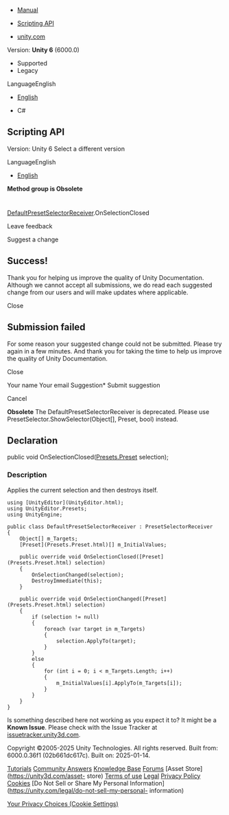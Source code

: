 [ ]()

  * [Manual](../Manual/index.html)
  * [Scripting API](../ScriptReference/index.html)

  * [unity.com](https://unity.com/)

Version: **Unity 6** (6000.0)

  * Supported
  * Legacy

LanguageEnglish

  * [English]()

  * C#

[ ](https://docs.unity3d.com)

## Scripting API

Version: Unity 6 Select a different version

LanguageEnglish

  * [English]()

**Method group is Obsolete**  

#
[DefaultPresetSelectorReceiver](Presets.DefaultPresetSelectorReceiver.html).OnSelectionClosed

Leave feedback

Suggest a change

## Success!

Thank you for helping us improve the quality of Unity Documentation. Although
we cannot accept all submissions, we do read each suggested change from our
users and will make updates where applicable.

Close

## Submission failed

For some reason your suggested change could not be submitted. Please <a>try
again</a> in a few minutes. And thank you for taking the time to help us
improve the quality of Unity Documentation.

Close

Your name Your email Suggestion* Submit suggestion

Cancel

[ ]()

**Obsolete** The DefaultPresetSelectorReceiver is deprecated. Please use
PresetSelector.ShowSelector(Object[], Preset, bool) instead.

## Declaration

public void OnSelectionClosed([Presets.Preset](Presets.Preset.html)
selection);

### Description

Applies the current selection and then destroys itself.

    
    
    using [UnityEditor](UnityEditor.html);
    using UnityEditor.Presets;
    using UnityEngine;  
      
    public class DefaultPresetSelectorReceiver : PresetSelectorReceiver
    {
        Object[] m_Targets;
        [Preset](Presets.Preset.html)[] m_InitialValues;  
      
        public override void OnSelectionClosed([Preset](Presets.Preset.html) selection)
        {
            OnSelectionChanged(selection);
            DestroyImmediate(this);
        }  
      
        public override void OnSelectionChanged([Preset](Presets.Preset.html) selection)
        {
            if (selection != null)
            {
                foreach (var target in m_Targets)
                {
                    selection.ApplyTo(target);
                }
            }
            else
            {
                for (int i = 0; i < m_Targets.Length; i++)
                {
                    m_InitialValues[i].ApplyTo(m_Targets[i]);
                }
            }
        }
    }
    

Is something described here not working as you expect it to? It might be a
**Known Issue**. Please check with the Issue Tracker at
[issuetracker.unity3d.com](https://issuetracker.unity3d.com).

Copyright ©2005-2025 Unity Technologies. All rights reserved. Built from:
6000.0.36f1 (02b661dc617c). Built on: 2025-01-14.

[Tutorials](https://unity3d.com/learn) [Community
Answers](https://answers.unity3d.com) [Knowledge
Base](https://support.unity3d.com/hc/en-us)
[Forums](https://forum.unity3d.com) [Asset Store](https://unity3d.com/asset-
store) [Terms of use](https://docs.unity3d.com/Manual/TermsOfUse.html)
[Legal](https://unity.com/legal) [Privacy
Policy](https://unity.com/legal/privacy-policy)
[Cookies](https://unity.com/legal/cookie-policy) [Do Not Sell or Share My
Personal Information](https://unity.com/legal/do-not-sell-my-personal-
information)

[Your Privacy Choices (Cookie Settings)](javascript:void\(0\);)

